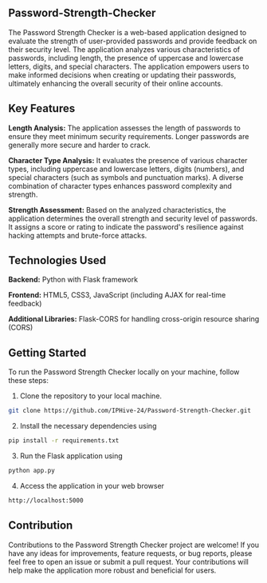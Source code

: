 <h2>Password-Strength-Checker</h2>
The Password Strength Checker is a web-based application designed to evaluate the strength of user-provided passwords and provide feedback on their security level. The application analyzes various characteristics of passwords, including length, the presence of uppercase and lowercase letters, digits, and special characters. The application empowers users to make informed decisions when creating or updating their passwords, ultimately enhancing the overall security of their online accounts.

<h2>Key Features</h2>

**Length Analysis:** The application assesses the length of passwords to ensure they meet minimum security requirements. Longer passwords are generally more secure and harder to crack.

**Character Type Analysis:** It evaluates the presence of various character types, including uppercase and lowercase letters, digits (numbers), and special characters (such as symbols and punctuation marks). A diverse combination of character types enhances password complexity and strength.

**Strength Assessment:** Based on the analyzed characteristics, the application determines the overall strength and security level of passwords. It assigns a score or rating to indicate the password's resilience against hacking attempts and brute-force attacks.

<h2>Technologies Used</h2>

**Backend:** Python with Flask framework

**Frontend:** HTML5, CSS3, JavaScript (including AJAX for real-time feedback)

**Additional Libraries:** Flask-CORS for handling cross-origin resource sharing (CORS)

<h2>Getting Started</h2>

To run the Password Strength Checker locally on your machine, follow these steps:

1. Clone the repository to your local machine.
   
```bash
git clone https://github.com/IPHive-24/Password-Strength-Checker.git
```

2. Install the necessary dependencies using

```bash
pip install -r requirements.txt
```

3. Run the Flask application using
   
```bash
python app.py
```

4. Access the application in your web browser

```bash
http://localhost:5000
```

<h2>Contribution</h2>
Contributions to the Password Strength Checker project are welcome! If you have any ideas for improvements, feature requests, or bug reports, please feel free to open an issue or submit a pull request. Your contributions will help make the application more robust and beneficial for users.

